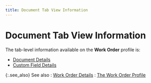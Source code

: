 ```yaml
---
title: Document Tab View Information
---
```


# Document Tab View Information


The tab-level information available on the **Work 
 Order** profile is:

- [Document  Details]({{site.ba_baseurl}}/misc/document_details_work_order_profile_content.html)
- [Custom  Field Details]({{site.ba_baseurl}}/misc/custom_field_details_work_order_profile_content.html)



{:.see_also}
See also
: [Work  Order Details]({{site.ba_baseurl}}/prod-asm/creating-wo/wo-details/contents_of_the_work_order_content_building_assembly.html)
: [The  Work Order Profile]({{site.ba_baseurl}}/prod-asm/creating-wo/create-a-work-order/the_work_order_profile_assembly_step_by_step.html)
